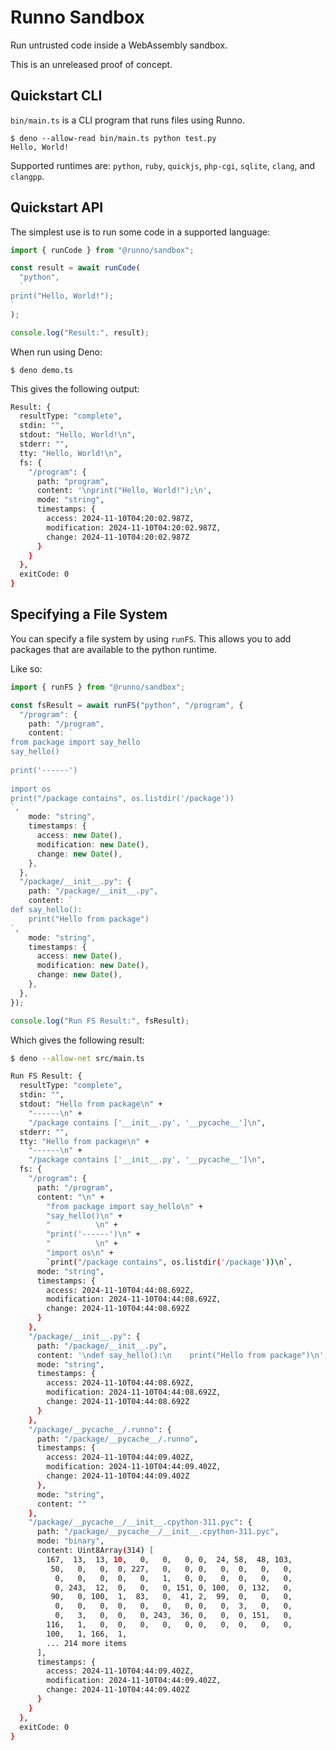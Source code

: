 # Runno Sandbox

Run untrusted code inside a WebAssembly sandbox.

This is an unreleased proof of concept.

## Quickstart CLI

`bin/main.ts` is a CLI program that runs files using Runno.

```
$ deno --allow-read bin/main.ts python test.py
Hello, World!
```

Supported runtimes are: `python`, `ruby`, `quickjs`, `php-cgi`, `sqlite`, `clang`, and `clangpp`.

## Quickstart API

The simplest use is to run some code in a supported language:

```ts
import { runCode } from "@runno/sandbox";

const result = await runCode(
  "python",
  `
print("Hello, World!");
`
);

console.log("Result:", result);
```

When run using Deno:

```
$ deno demo.ts
```

This gives the following output:

```sh
Result: {
  resultType: "complete",
  stdin: "",
  stdout: "Hello, World!\n",
  stderr: "",
  tty: "Hello, World!\n",
  fs: {
    "/program": {
      path: "program",
      content: '\nprint("Hello, World!");\n',
      mode: "string",
      timestamps: {
        access: 2024-11-10T04:20:02.987Z,
        modification: 2024-11-10T04:20:02.987Z,
        change: 2024-11-10T04:20:02.987Z
      }
    }
  },
  exitCode: 0
}
```

## Specifying a File System

You can specify a file system by using `runFS`. This allows you to add packages
that are available to the python runtime.

Like so:

```ts
import { runFS } from "@runno/sandbox";

const fsResult = await runFS("python", "/program", {
  "/program": {
    path: "/program",
    content: `
from package import say_hello
say_hello()
          
print('------')
          
import os
print("/package contains", os.listdir('/package'))
`,
    mode: "string",
    timestamps: {
      access: new Date(),
      modification: new Date(),
      change: new Date(),
    },
  },
  "/package/__init__.py": {
    path: "/package/__init__.py",
    content: `
def say_hello():
    print("Hello from package")
`,
    mode: "string",
    timestamps: {
      access: new Date(),
      modification: new Date(),
      change: new Date(),
    },
  },
});

console.log("Run FS Result:", fsResult);
```

Which gives the following result:

```sh
$ deno --allow-net src/main.ts

Run FS Result: {
  resultType: "complete",
  stdin: "",
  stdout: "Hello from package\n" +
    "------\n" +
    "/package contains ['__init__.py', '__pycache__']\n",
  stderr: "",
  tty: "Hello from package\n" +
    "------\n" +
    "/package contains ['__init__.py', '__pycache__']\n",
  fs: {
    "/program": {
      path: "/program",
      content: "\n" +
        "from package import say_hello\n" +
        "say_hello()\n" +
        "          \n" +
        "print('------')\n" +
        "          \n" +
        "import os\n" +
        `print("/package contains", os.listdir('/package'))\n`,
      mode: "string",
      timestamps: {
        access: 2024-11-10T04:44:08.692Z,
        modification: 2024-11-10T04:44:08.692Z,
        change: 2024-11-10T04:44:08.692Z
      }
    },
    "/package/__init__.py": {
      path: "/package/__init__.py",
      content: '\ndef say_hello():\n    print("Hello from package")\n',
      mode: "string",
      timestamps: {
        access: 2024-11-10T04:44:08.692Z,
        modification: 2024-11-10T04:44:08.692Z,
        change: 2024-11-10T04:44:08.692Z
      }
    },
    "/package/__pycache__/.runno": {
      path: "/package/__pycache__/.runno",
      timestamps: {
        access: 2024-11-10T04:44:09.402Z,
        modification: 2024-11-10T04:44:09.402Z,
        change: 2024-11-10T04:44:09.402Z
      },
      mode: "string",
      content: ""
    },
    "/package/__pycache__/__init__.cpython-311.pyc": {
      path: "/package/__pycache__/__init__.cpython-311.pyc",
      mode: "binary",
      content: Uint8Array(314) [
        167,  13,  13, 10,   0,   0,   0, 0,  24, 58,  48, 103,
         50,   0,   0,  0, 227,   0,   0, 0,   0,  0,   0,   0,
          0,   0,   0,  0,   0,   1,   0, 0,   0,  0,   0,   0,
          0, 243,  12,  0,   0,   0, 151, 0, 100,  0, 132,   0,
         90,   0, 100,  1,  83,   0,  41, 2,  99,  0,   0,   0,
          0,   0,   0,  0,   0,   0,   0, 0,   0,  3,   0,   0,
          0,   3,   0,  0,   0, 243,  36, 0,   0,  0, 151,   0,
        116,   1,   0,  0,   0,   0,   0, 0,   0,  0,   0,   0,
        100,   1, 166,  1,
        ... 214 more items
      ],
      timestamps: {
        access: 2024-11-10T04:44:09.402Z,
        modification: 2024-11-10T04:44:09.402Z,
        change: 2024-11-10T04:44:09.402Z
      }
    }
  },
  exitCode: 0
}
```
